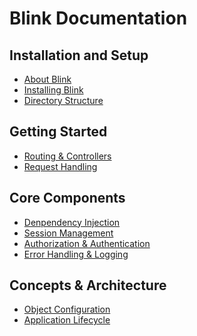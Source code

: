 Blink Documentation
===================


Installation and Setup
----------------------

* [About Blink](1-1-about-blink.md)
* [Installing Blink](1-2-installing.md)
* [Directory Structure](1-3-directory-structure.md)

Getting Started
---------------

* [Routing & Controllers](2-1-routing-and-controllers.md)
* [Request Handling](2-2-request-handling.md)


Core Components
---------------

* [Denpendency Injection](3-1-dependency-injection.md)
* [Session Management](3-2-session.md)
* [Authorization & Authentication](3-3-authentication.md)
* [Error Handling & Logging](3-4-error-and-logging.md)


Concepts & Architecture
-----------------------

* [Object Configuration](4-1-object-configuration.md)
* [Application Lifecycle](4-2-lifecycle.md)

